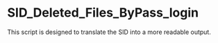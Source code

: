 # SID_Deleted_Files_ByPass_login
This script is designed to translate the SID into a more readable output. 
